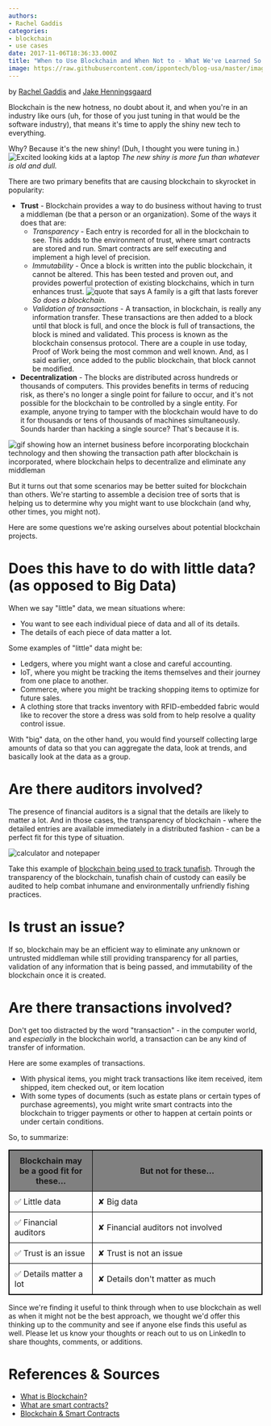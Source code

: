 ```yaml
---
authors:
- Rachel Gaddis
categories:
- blockchain
- use cases
date: 2017-11-06T18:36:33.000Z
title: "When to Use Blockchain and When Not to - What We've Learned So Far"
image: https://raw.githubusercontent.com/ippontech/blog-usa/master/images/2017/10/Blockchain-Use-Cases-blog-header.png
---
```


by [Rachel Gaddis](http://blog.ippon.tech/author/rachel/) and [Jake Henningsgaard](http://blog.ippon.tech/author/jhenningsgaard/)

Blockchain is the new hotness, no doubt about it, and when you're in an industry like ours (uh, for those of you just tuning in that would be the software industry), that means it's time to apply the shiny new tech to everything.

Why? Because it's the new shiny! (Duh, I thought you were tuning in.)
![Excited looking kids at a laptop](https://raw.githubusercontent.com/ippontech/blog-usa/master/images/2017/10/kids-at-laptop.jpg)
*The new shiny is more fun than whatever is old and dull.*

There are two primary benefits that are causing blockchain to skyrocket in popularity:

* **Trust** - Blockchain provides a way to do business without having to trust a middleman (be that a person or an organization). Some of the ways it does that are:
    * *Transparency* - Each entry is recorded for all in the blockchain to see. This adds to the environment of trust, where smart contracts are stored and run. Smart contracts are self executing and implement a high level of precision.
    * *Immutability* - Once a block is written into the public blockchain, it cannot be altered. This has been tested and proven out, and provides powerful protection of existing blockchains, which in turn enhances trust.  ![quote that says A family is a gift that lasts forever](https://raw.githubusercontent.com/ippontech/blog-usa/master/images/2017/10/quote-1460237_960_720.jpg)
*So does a blockchain.*
    * *Validation of transactions* - A transaction, in blockchain, is really any information transfer. These transactions are then added to a block until that block is full, and once the block is full of transactions, the block is mined and validated. This process is known as the blockchain consensus protocol. There are a couple in use today, Proof of Work being the most common and well known. And, as I said earlier, once added to the public blockchain, that block cannot be modified.
* **Decentralization** - The blocks are distributed across hundreds or thousands of computers. This provides benefits in terms of reducing risk, as there's no longer a single point for failure to occur, and it's not possible for the blockchain to be controlled by a single entity. For example, anyone trying to tamper with the blockchain would have to do it for thousands or tens of thousands of machines simultaneously. Sounds harder than hacking a single source? That's because it is.

![gif showing how an internet business before incorporating blockchain technology and then showing the transaction path after blockchain is incorporated, where blockchain helps to decentralize and eliminate any middleman](https://raw.githubusercontent.com/ippontech/blog-usa/master/images/2017/10/pic.gif)

But it turns out that some scenarios may be better suited for blockchain than others. We're starting to assemble a decision tree of sorts that is helping us to determine why you might want to use blockchain (and why, other times, you might not).

Here are some questions we're asking ourselves about potential blockchain projects.

# Does this have to do with little data? (as opposed to Big Data)

When we say "little" data, we mean situations where:

* You want to see each individual piece of data and all of its details.
* The details of each piece of data matter a lot.

Some examples of "little" data might be:

* Ledgers, where you might want a close and careful accounting.
* IoT, where you might be tracking the items themselves and their journey from one place to another.
* Commerce, where you might be tracking shopping items to optimize for future sales.
* A clothing store that tracks inventory with RFID-embedded fabric would like to recover the store a dress was sold from to help resolve a quality control issue.

With "big" data, on the other hand, you would find yourself collecting large amounts of data so that you can aggregate the data, look at trends, and basically look at the data as a group.

# Are there auditors involved?
The presence of financial auditors is a signal that the details are likely to matter a lot. And in those cases, the transparency of blockchain - where the detailed entries are available immediately in a distributed fashion - can be a perfect fit for this type of situation.

![calculator and notepaper](https://raw.githubusercontent.com/ippontech/blog-usa/master/images/2017/10/accountant-accounting-adviser-advisor-159804.jpeg)

Take this example of [blockchain being used to track tunafish](https://www.provenance.org/tracking-tuna-on-the-blockchain). Through the transparency of the blockchain, tunafish chain of custody can easily be audited to help combat inhumane and environmentally unfriendly fishing practices.

# Is trust an issue?

If so, blockchain may be an efficient way to eliminate any unknown or untrusted middleman while still providing transparency for all parties, validation of any information that is being passed, and immutability of the blockchain once it is created.

# Are there transactions involved?

Don't get too distracted by the word "transaction" - in the computer world, and *especially* in the blockchain world, a transaction can be any kind of transfer of information.

Here are some examples of transactions.

* With physical items, you might track transactions like item received, item shipped, item checked out, or item location
* With some types of documents (such as estate plans or certain types of purchase agreements), you might write smart contracts into the blockchain to trigger payments or other to happen at certain points or under certain conditions.


So, to summarize:

<table style="border: 1px solid black">
  <col width="33%">
  <tr>
    <th style="text-align:center; padding: 10px; border: 1px solid black; background-color:gray">Blockchain may be a good fit for these…</th>
    <th style="text-align:center; padding: 10px; border: 1px solid black; background-color:gray">But not for these…</th>
  </tr>
  <tr>
    <td style="padding: 10px; border: 1px solid black">✅ Little data</td>
    <td style="padding: 10px; border: 1px solid black">✘ Big data</td>
  </tr>
  <tr>
    <td style="padding: 10px; border: 1px solid black">✅ Financial auditors</td>
    <td style="padding: 10px; border: 1px solid black">✘ Financial auditors not involved</td>
  </tr>
  <tr>
    <td style="padding: 10px; border: 1px solid black">✅ Trust is an issue</td>
    <td style="padding: 10px; border: 1px solid black">✘ Trust is not an issue</td>
  </tr>
  <tr>
    <td style="padding: 10px; border: 1px solid black">✅ Details matter a lot</td>
    <td style="padding: 10px; border: 1px solid black">✘ Details don't matter as much</td>
  </tr>
</table>

Since we're finding it useful to think through when to use blockchain as well as when it might not be the best approach, we thought we'd offer this thinking up to the community and see if anyone else finds this useful as well. Please let us know your thoughts or reach out to us on LinkedIn to share thoughts, comments, or additions.


# References & Sources

* [What is Blockchain?](https://blockgeeks.com/guides/what-is-blockchain-technology/)
* [What are smart contracts?](http://solidity.readthedocs.io/en/develop/introduction-to-smart-contracts.html)
* [Blockchain & Smart Contracts](https://medium.com/startup-grind/gentle-intro-to-blockchain-and-smart-contracts-part-1-3328afca62ab)
